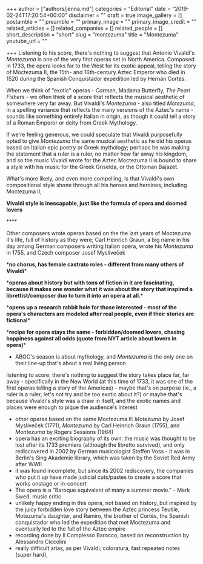 +++
author = ["authors/jenna.md"]
categories = "Editorial"
date = "2019-02-24T17:20:54+00:00"
disclaimer = ""
draft = true
image_gallery = []
postamble = ""
preamble = ""
primary_image = ""
primary_image_credit = ""
related_articles = []
related_companies = []
related_people = []
short_description = "short"
slug = "montezuma"
title = "Montezuma"
youtube_url = ""

+++
Listening to his score, there's nothing to suggest that Antonio Vivaldi's _Montezuma_ is one of the very first operas set in North America. Composed in 1733, the opera looks far to the West for its exotic appeal, telling the story of Moctezuma II, the 15th- and 16th-century Aztec Emperor who died in 1520 during the Spanish Conquistador expedition led by Hernán Cortés.

When we think of "exotic" operas - _Carmen_, Madama Butterfly, _The Pearl Fishers_ - we often think of a score that reflects the musical aesthetic of somewhere very far away. But Vivaldi's _Montezuma_ - also titled _Motezuma_, in a spelling variance that reflects the many versions of the Aztec's name - sounds like something entirely Italian in origin, as though it could tell a story of a Roman Emperor or deity from Greek Mythology.

If we're feeling generous, we could speculate that Vivaldi purposefully opted to give _Montezuma_ the same musical aesthetic as he did his operas based on Italian epic poetry or Greek mythology; perhaps he was making the statement that a ruler is a ruler, no matter how far away his kingdom, and so the music Vivaldi wrote for the Aztec Moctezuma II is bound to share a style with his music for the Greek Griselda, or the Ottoman Bajazet.

What's more likely, and even more compelling, is that Vivaldi's own compositional style shone through all his heroes and heroines, including Moctezuma II, 

**Vivaldi style is inescapable, just like the formula of opera and doomed lovers**

\****

Other composers wrote operas based on the the last years of Moctezuma II's life, full of history as they were; Carl Heinrich Graun, a big name in his day among German composers writing Italian opera, wrote his *Montezuma* in 1755, and Czech composer Josef Mysliveček

\***no chorus, has female castrato roles - different from many others of Vivaldi***

\***operas about history but with tons of fiction in it are fascinating, because it makes one wonder what it was about the story that inspired a librettist/composer duo to turn it into an opera at all.***

\***opens up a research rabbit hole for those interested - most of the opera's characters are modeled after real people, even if their stories are fictional***

\***recipe for opera stays the same - forbidden/doomed lovers, chasing happiness against all odds (quote from NYT article about lovers in opera)***

* ABOC's season is about mythology, and _Montezuma_ is the only one on their line-up that's about a real living person

listening to score, there's nothing to suggest the story takes place far, far away - specifically in the New World (at this time of 1733, it was one of the first operas telling a story of the Americas) - maybe that's on purpose (ie., a ruler is a ruler, let's not try and be too exotic about it?) or maybe that's because Vivaldi's style was a draw in itself, and the exotic names and places were enough to pique the audience's interest

* other operas based on the same Moctezuma II: _Motezuma_ by Josef Mysliveček (1771), _Montezuma_ by Carl Heinrich Graun (1755), and _Montezuma_ by Rogers Sessions (1964)
* opera has an exciting biography of its own: the music was thought to be lost after its 1733 premiere (although the libretto survived), and only rediscovered in 2002 by German musicologist Steffen Voss - it was in Berlin's Sing Akademie library, which was taken by the Soviet Red Army after WWII
* it was found incomplete, but since its 2002 rediscovery, the companies who put it up have made judicial cuts/pastes to create a score that works onstage or in-concert
* The opera is a "Baroque equivalent of many a summer movie." - Mark Swed, music critic
* unlikely happy ending in this opera, not based on history, but inspired by the juicy forbidden love story between the Aztec princess Teutile, Motezuma's daughter, and Ramiro, the brother of Cortès, the Spanish conquistador who led the expedition that met Moctezuma and eventually led to the fall of the Aztec empire
* recording done by Il Complesso Barocco, based on reconstruction by Alessandro Ciccolini
* really difficult arias, as per Vivaldi; coloratura, fast repeated notes (super hard),